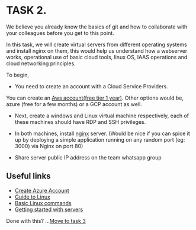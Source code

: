 # TASK 2.

We believe you already know the basics of git and how to collaborate with your colleagues before you get to this point. 

In this task, we will create virtual servers from different operating systems and install nginx on them, this would help us understand how a webserver works, operational use of basic cloud tools, linux OS, IAAS operations and cloud networking principles. 

To begin, 

- You need to create an account with a Cloud Service Providers.
 
You can create an [Aws account(free tier 1 year)](#https://aws.amazon.com/free/?trk=ce1f55b8-6da8-4aa2-af36-3f11e9a449ae&sc_channel=ps&s_kwcid=AL!4422!3!433803620870!e!!g!!aws%20free%20tier&ef_id=CjwKCAjwwL6aBhBlEiwADycBICrd7WzV5tqajQAozKcflcBJX9KlNOtXhTqUQOQa4y1tqgJmYiyHGhoCiNEQAvD_BwE:G:s&s_kwcid=AL!4422!3!433803620870!e!!g!!aws%20free%20tier&all-free-tier.sort-by=item.additionalFields.SortRank&all-free-tier.sort-order=asc&awsf.Free%20Tier%20Types=*all&awsf.Free%20Tier%20Categories=*all).
 Other options would be, azure (free for a few months) or a GCP account as well. 

 - Next, create a windows and Linux virtual machine respectively, each of these machines should have RDP and SSH privileges. 

 - In both machines, install [nginx](https://www.nginx.com/resources/wiki/start/topics/tutorials/install/) server. 
 (Would be nice if you can spice it up by deploying a simple application running on any random port (eg: 3000) via Nginx on port 80)

- Share server public IP address on the team whatsapp group


## Useful links

 - [Create Azure Account](https://azure.microsoft.com/en-gb/free/search/?&ef_id=CjwKCAjwwL6aBhBlEiwADycBINRPnO8ofmJjSdESEq5QWn7UarMyOCIj5pOARhm5TMqkZGO3QqyWqhoCbEkQAvD_BwE:G:s&OCID=AIDcmm3bvqzxp1_SEM_CjwKCAjwwL6aBhBlEiwADycBINRPnO8ofmJjSdESEq5QWn7UarMyOCIj5pOARhm5TMqkZGO3QqyWqhoCbEkQAvD_BwE:G:s&gclid=CjwKCAjwwL6aBhBlEiwADycBINRPnO8ofmJjSdESEq5QWn7UarMyOCIj5pOARhm5TMqkZGO3QqyWqhoCbEkQAvD_BwE)
 - [Guide to Linux](https://ryanstutorials.net/linuxtutorial/)
 - [Basic Linux commands](https://dev.to/javinpaul/10-simple-linux-tips-which-save-50-of-my-time-in-the-command-line-4moo)
 - [Getting started with servers](https://serversforhackers.com/s/start-here)


Done with this? ...[Move to task 3](task_3.md)